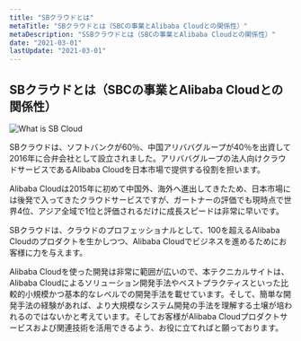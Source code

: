 ```yaml
---
title: "SBクラウドとは"
metaTitle: "SBクラウドとは（SBCの事業とAlibaba Cloudとの関係性）"
metaDescription: "SSBクラウドとは（SBCの事業とAlibaba Cloudとの関係性）"
date: "2021-03-01"
lastUpdate: "2021-03-01"
---
```



## SBクラウドとは（SBCの事業とAlibaba Cloudとの関係性）


![What is SB Cloud](https://raw.githubusercontent.com/ohiro18/technical.site/master/content/introduction/images/1.1.PNG "What is SB Cloud")


SBクラウドは、ソフトバンクが60％、中国アリババグループが40％を出資して2016年に合弁会社として設立されました。アリババグループの法人向けクラウドサービスであるAlibaba Cloudを日本市場で提供する役割を担います。

Alibaba Cloudは2015年に初めて中国外、海外へ進出してきたため、日本市場には後発で入ってきたクラウドサービスですが、ガートナーの評価でも現時点で世界4位、アジア全域で1位と評価されるだけに成長スピードは非常に早いです。


SBクラウドは、クラウドのプロフェッショナルとして、100を超えるAlibaba Cloudのプロダクトを生かしつつ、Alibaba Cloudでビジネスを進めるためにお客様に力を与えます。


Alibaba Cloudを使った開発は非常に範囲が広いので、本テクニカルサイトは、Alibaba Cloudによるソリューション開発手法やベストプラクティスといった比較的小規模かつ基本的なレベルでの開発手法を載せています。そして、簡単な開発手法の経験があれば、より大規模なシステム開発の手法を理解する土壌が培われるのではないかと考えています。そしてお客様がAlibaba Cloudプロダクトサービスおよび関連技術を活用できるよう、お役に立てればと願っております。

